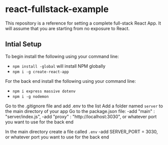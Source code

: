 # react-fullstack-example
This repository is a reference for setting a complete full-stack React App.  It will assume that you are starting from no exposure to React.
## Intial Setup
To begin install the following using your command line:
* `npm install -global` will install NPM globally
* `npm i -g create-react-app` 

For the back end install the following using your command line:
* `npm i express massive dotenv`
* `npm i -g nodemon`

Go to the .gitignore file and add .env to the list
Add a folder named `server` to the main directory of your app
Go to the package.json file:
    -add "main" : "server/index.js",
    -add "proxy" : "http://localhost:3030", or whatever port you want to use for the back end

In the main directory create a file called `.env`
    -add SERVER_PORT = 3030, or whatever port you want to use for the back end

